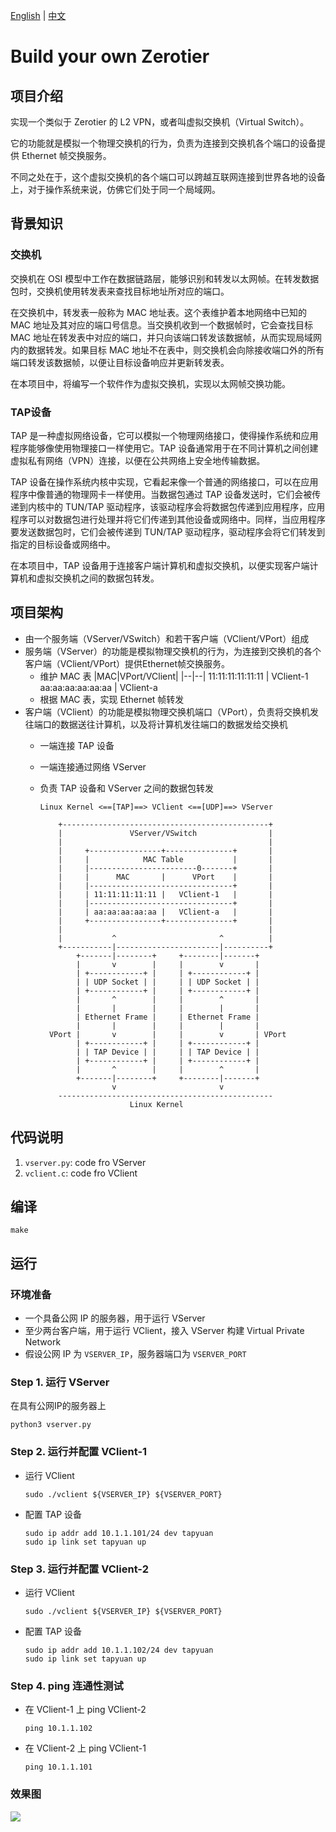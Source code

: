 [English](README.md) | [中文](README_CN.md)

# Build your own Zerotier

## 项目介绍

实现一个类似于 Zerotier 的 L2 VPN，或者叫虚拟交换机（Virtual Switch）。

它的功能就是模拟一个物理交换机的行为，负责为连接到交换机各个端口的设备提供 Ethernet 帧交换服务。

不同之处在于，这个虚拟交换机的各个端口可以跨越互联网连接到世界各地的设备上，对于操作系统来说，仿佛它们处于同一个局域网。


## 背景知识

### 交换机

交换机在 OSI 模型中工作在数据链路层，能够识别和转发以太网帧。在转发数据包时，交换机使用转发表来查找目标地址所对应的端口。

在交换机中，转发表一般称为 MAC 地址表。这个表维护着本地网络中已知的 MAC 地址及其对应的端口号信息。当交换机收到一个数据帧时，它会查找目标 MAC 地址在转发表中对应的端口，并只向该端口转发该数据帧，从而实现局域网内的数据转发。如果目标 MAC 地址不在表中，则交换机会向除接收端口外的所有端口转发该数据帧，以便让目标设备响应并更新转发表。

在本项目中，将编写一个软件作为虚拟交换机，实现以太网帧交换功能。

### TAP设备

TAP 是一种虚拟网络设备，它可以模拟一个物理网络接口，使得操作系统和应用程序能够像使用物理接口一样使用它。TAP 设备通常用于在不同计算机之间创建虚拟私有网络（VPN）连接，以便在公共网络上安全地传输数据。

TAP 设备在操作系统内核中实现，它看起来像一个普通的网络接口，可以在应用程序中像普通的物理网卡一样使用。当数据包通过 TAP 设备发送时，它们会被传递到内核中的 TUN/TAP 驱动程序，该驱动程序会将数据包传递到应用程序，应用程序可以对数据包进行处理并将它们传递到其他设备或网络中。同样，当应用程序要发送数据包时，它们会被传递到 TUN/TAP 驱动程序，驱动程序会将它们转发到指定的目标设备或网络中。

在本项目中，TAP 设备用于连接客户端计算机和虚拟交换机，以便实现客户端计算机和虚拟交换机之间的数据包转发。

## 项目架构
- 由一个服务端（VServer/VSwitch）和若干客户端（VClient/VPort）组成
- 服务端（VServer）的功能是模拟物理交换机的行为，为连接到交换机的各个客户端（VClient/VPort）提供Ethernet帧交换服务。
  - 维护 MAC 表
    |MAC|VPort/VClient|
    |--|--|
    11:11:11:11:11:11 | VClient-1
    aa:aa:aa:aa:aa:aa | VClient-a
  - 根据 MAC 表，实现 Ethernet 帧转发
- 客户端（VClient）的功能是模拟物理交换机端口（VPort），负责将交换机发往端口的数据送往计算机，以及将计算机发往端口的数据发给交换机
  - 一端连接 TAP 设备
  - 一端连接通过网络 VServer
  - 负责 TAP 设备和 VServer 之间的数据包转发
    ```
    Linux Kernel <==[TAP]==> VClient <==[UDP]==> VServer
    ```

    ```
        +----------------------------------------------+
        |               VServer/VSwitch                |
        |                                              |
        |     +----------------+---------------+       |
        |     |            MAC Table           |       |
        |     |------------------------0-------+       |
        |     |      MAC       |      VPort    |       |
        |     |--------------------------------+       |
        |     | 11:11:11:11:11 |   VClient-1   |       |
        |     |--------------------------------+       |
        |     | aa:aa:aa:aa:aa |   VClient-a   |       |
        |     +----------------+---------------+       |
        |                                              |
        |           ^                       ^          |
        +-----------|-----------------------|----------+
            +-------|--------+     +--------|-------+
            |       v        |     |        v       |
            | +------------+ |     | +------------+ |
            | | UDP Socket | |     | | UDP Socket | |
            | +------------+ |     | +------------+ |
            |       ^        |     |        ^       |
            |       |        |     |        |       |
            | Ethernet Frame |     | Ethernet Frame |
            |       |        |     |        |       |
      VPort |       v        |     |        v       | VPort
            | +------------+ |     | +------------+ |
            | | TAP Device | |     | | TAP Device | |
            | +------------+ |     | +------------+ |
            |       ^        |     |        ^       |
            +-------|--------+     +--------|-------+
                    v                       v
        ------------------------------------------------
                        Linux Kernel                   

    ```

## 代码说明

1. `vserver.py`: code fro VServer
2. `vclient.c`: code fro VClient

## 编译
```
make
```

## 运行

### 环境准备

- 一个具备公网 IP 的服务器，用于运行 VServer
- 至少两台客户端，用于运行 VClient，接入 VServer 构建 Virtual Private Network
- 假设公网 IP 为 `VSERVER_IP`，服务器端口为 `VSERVER_PORT`

### Step 1. 运行 VServer
在具有公网IP的服务器上
```
python3 vserver.py
```

### Step 2. 运行并配置 VClient-1

- 运行 VClient
    ```
    sudo ./vclient ${VSERVER_IP} ${VSERVER_PORT}
    ```
- 配置 TAP 设备
    ```
    sudo ip addr add 10.1.1.101/24 dev tapyuan
    sudo ip link set tapyuan up
    ```

### Step 3. 运行并配置 VClient-2

- 运行 VClient
    ```
    sudo ./vclient ${VSERVER_IP} ${VSERVER_PORT}
    ```
- 配置 TAP 设备
    ```
    sudo ip addr add 10.1.1.102/24 dev tapyuan
    sudo ip link set tapyuan up
    ```

### Step 4. ping 连通性测试

- 在 VClient-1 上 ping VClient-2
    ```
    ping 10.1.1.102
    ```
- 在 VClient-2 上 ping VClient-1
    ```
    ping 10.1.1.101
    ```
### 效果图
![](https://cdn.jsdelivr.net/gh/peiyuanix/picgo-repo/data/QQ图片20230509034140.png)